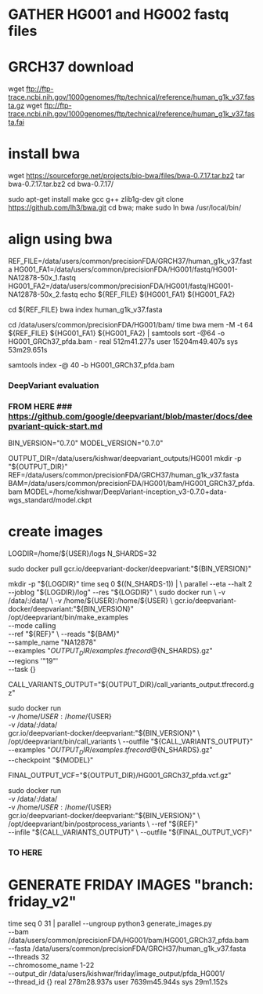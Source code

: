 # GATHER HG001 and HG002 fastq files

# GRCH37 download
wget ftp://ftp-trace.ncbi.nih.gov/1000genomes/ftp/technical/reference/human_g1k_v37.fasta.gz
wget ftp://ftp-trace.ncbi.nih.gov/1000genomes/ftp/technical/reference/human_g1k_v37.fasta.fai

# install bwa
wget https://sourceforge.net/projects/bio-bwa/files/bwa-0.7.17.tar.bz2
tar bwa-0.7.17.tar.bz2
cd bwa-0.7.17/

sudo apt-get install make gcc g++ zlib1g-dev
git clone https://github.com/lh3/bwa.git
cd bwa; make
sudo ln bwa /usr/local/bin/

# align using bwa
REF_FILE=/data/users/common/precisionFDA/GRCH37/human_g1k_v37.fasta
HG001_FA1=/data/users/common/precisionFDA/HG001/fastq/HG001-NA12878-50x_1.fastq
HG001_FA2=/data/users/common/precisionFDA/HG001/fastq/HG001-NA12878-50x_2.fastq
echo ${REF_FILE} ${HG001_FA1} ${HG001_FA2}

cd ${REF_FILE}
bwa index human_g1k_v37.fasta

cd /data/users/common/precisionFDA/HG001/bam/
time bwa mem -M -t 64 ${REF_FILE} ${HG001_FA1} ${HG001_FA2} | samtools sort -@64 -o HG001_GRCh37_pfda.bam -
real    512m41.277s
user    15204m49.407s
sys     53m29.651s

samtools index -@ 40 -b HG001_GRCh37_pfda.bam

### DeepVariant evaluation
### FROM HERE ### https://github.com/google/deepvariant/blob/master/docs/deepvariant-quick-start.md
BIN_VERSION="0.7.0"
MODEL_VERSION="0.7.0"

OUTPUT_DIR=/data/users/kishwar/deepvariant_outputs/HG001
mkdir -p "${OUTPUT_DIR}"
REF=/data/users/common/precisionFDA/GRCH37/human_g1k_v37.fasta
BAM=/data/users/common/precisionFDA/HG001/bam/HG001_GRCh37_pfda.bam
MODEL=/home/kishwar/DeepVariant-inception_v3-0.7.0+data-wgs_standard/model.ckpt

# create images
LOGDIR=/home/${USER}/logs
N_SHARDS=32

sudo docker pull gcr.io/deepvariant-docker/deepvariant:"${BIN_VERSION}"

mkdir -p "${LOGDIR}"
time seq 0 $((N_SHARDS-1)) | \
  parallel --eta --halt 2 --joblog "${LOGDIR}/log" --res "${LOGDIR}" \
  sudo docker run \
    -v /data/:/data/ \
    -v /home/${USER}:/home/${USER} \
    gcr.io/deepvariant-docker/deepvariant:"${BIN_VERSION}" \
    /opt/deepvariant/bin/make_examples \
    --mode calling \
    --ref "${REF}" \
    --reads "${BAM}" \
    --sample_name "NA12878" \
    --examples "${OUTPUT_DIR}/examples.tfrecord@${N_SHARDS}.gz" \
    --regions '"19"' \
    --task {}

CALL_VARIANTS_OUTPUT="${OUTPUT_DIR}/call_variants_output.tfrecord.gz"

sudo docker run \
  -v /home/${USER}:/home/${USER} \
  -v /data/:/data/ \
  gcr.io/deepvariant-docker/deepvariant:"${BIN_VERSION}" \
  /opt/deepvariant/bin/call_variants \
 --outfile "${CALL_VARIANTS_OUTPUT}" \
 --examples "${OUTPUT_DIR}/examples.tfrecord@${N_SHARDS}.gz" \
 --checkpoint "${MODEL}"

 FINAL_OUTPUT_VCF="${OUTPUT_DIR}/HG001_GRCh37_pfda.vcf.gz"

 sudo docker run \
   -v /data/:/data/ \
   -v /home/${USER}:/home/${USER} \
   gcr.io/deepvariant-docker/deepvariant:"${BIN_VERSION}" \
   /opt/deepvariant/bin/postprocess_variants \
   --ref "${REF}" \
   --infile "${CALL_VARIANTS_OUTPUT}" \
   --outfile "${FINAL_OUTPUT_VCF}"

### TO HERE ###


# GENERATE FRIDAY IMAGES "branch: friday_v2"
time seq 0 31 | parallel --ungroup python3 generate_images.py \
--bam /data/users/common/precisionFDA/HG001/bam/HG001_GRCh37_pfda.bam \
--fasta /data/users/common/precisionFDA/GRCH37/human_g1k_v37.fasta \
--threads 32 \
--chromosome_name 1-22 \
--output_dir /data/users/kishwar/friday/image_output/pfda_HG001/ \
--thread_id {}
real    278m28.937s
user    7639m45.944s
sys     29m1.152s